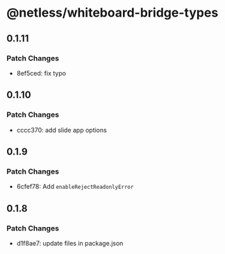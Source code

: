 # @netless/whiteboard-bridge-types

## 0.1.11

### Patch Changes

- 8ef5ced: fix typo

## 0.1.10

### Patch Changes

- cccc370: add slide app options

## 0.1.9

### Patch Changes

- 6cfef78: Add `enableRejectReadonlyError`

## 0.1.8

### Patch Changes

- d1f8ae7: update files in package.json
